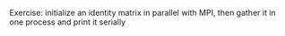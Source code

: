 Exercise: initialize an identity matrix in parallel with MPI, then gather it in one process and print it serially
